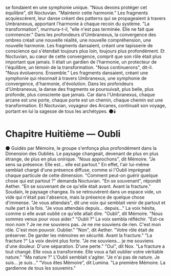se fondaient en une symphonie unique.
"Nous devons protéger cet équilibre",
dit Noctuvian.
"Maintenir cette harmonie."
Les fragments acquiescèrent,
leur danse créant des patterns
qui se propageaient à travers Umbranexus,
apportant l'harmonie
à chaque recoin du système.
"La transformation",
murmura-t-il,
"elle n'est pas terminée.
Elle ne fait que commencer."
Dans les profondeurs d'Umbranexus,
la convergence des ombres
créait une nouvelle réalité,
une nouvelle compréhension,
une nouvelle harmonie.
Les fragments dansaient,
créant une tapisserie de conscience
qui s'étendait toujours plus loin,
toujours plus profondément.
Et Noctuvian,
au cœur de cette convergence,
comprit que son rôle
était plus important que jamais.
Il était un gardien de l'harmonie,
un protecteur de l'équilibre,
un témoin de la transformation.
"Nous continuerons",
dit-il.
"Nous évoluerons.
Ensemble."
Les fragments dansaient,
créant une symphonie
qui résonnait à travers Umbranexus,
une symphonie de convergence,
d'harmonie,
d'évolution.
Dans les profondeurs d'Umbranexus,
la danse des fragments se poursuivait,
plus belle,
plus profonde,
plus consciente que jamais.
Car dans l'Umbranexus,
chaque arcane est une porte,
chaque porte est un chemin,
chaque chemin est une transformation.
Et Noctuvian,
voyageur des Arcanes,
continuait son voyage,
portant en lui la sagesse
de tous les archétypes.
🌑🕯️
#  Chapitre Huitième — Oubli
🌑
Guidés par Mémoire, le groupe s'enfonça plus profondément dans la Dimension des Oubliés. Le paysage changeait, devenant de plus en plus étrange, de plus en plus onirique.
"Nous approchons", dit Mémoire. "Je sens sa présence. Elle est... elle est partout."
En effet, l'air lui-même semblait chargé d'une présence diffuse, comme si l'Oubli imprégnait chaque particule de cette dimension.
"Comment peut-on guérir quelque chose qui est partout ?" demanda Noctuvian.
"En se souvenant", répondit Aether. "En se souvenant de ce qu'elle était avant. Avant la fracture."
Soudain, le paysage changea. Ils se retrouvèrent dans un espace vide, un vide qui n'était pas l'absence, mais la présence de quelque chose d'immense.
"Je vous attendais", dit une voix qui semblait venir de partout et nulle part à la fois. "Je vous attendais depuis... depuis..."
La voix hésita, comme si elle avait oublié ce qu'elle allait dire.
"Oubli", dit Mémoire. "Nous sommes venus pour vous aider."
"Oubli ?" La voix sembla réfléchir. "Est-ce mon nom ? Je ne me souviens pas. Je ne me souviens de rien. C'est mon rôle. C'est mon pouvoir. Oublier."
"Non", dit Aether. "Votre rôle était de préserver. De garder les mémoires en sécurité. Avant la fracture."
"La fracture ?" La voix devint plus forte. "Je me souviens... je me souviens d'une douleur. D'une séparation. D'une perte."
"Oui", dit Nox. "La fracture a tout changé. Elle vous a transformée. Elle vous a fait oublier votre véritable nature."
"Ma nature ?" L'Oubli semblait s'agiter. "Je n'ai pas de nature. Je suis... je suis..."
"Vous êtes Mémoire", dit Lumina. "La première Mémoire. La gardienne de tous les souvenirs."
